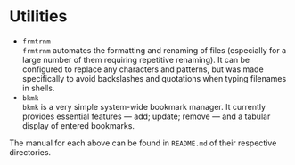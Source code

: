 # Utilities

* `frmtrnm`\
  `frmtrnm` automates the formatting and renaming of files (especially for a
  large number of them requiring repetitive renaming).  It can be configured
  to replace any characters and patterns, but was made specifically to avoid
  backslashes and quotations when typing filenames in shells.
* `bkmk`\
  `bkmk` is a very simple system-wide bookmark manager.  It currently
  provides essential features — add; update; remove — and a tabular display
  of entered bookmarks.

The manual for each above can be found in `README.md` of their respective
directories.
